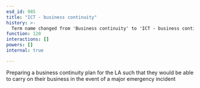 ```yaml
---
esd_id: 985
title: "ICT - business continuity"
history: >-
  Term name changed from 'Business continuity' to 'ICT - business continuity' in version 3.00.
function: 120
interactions: []
powers: []
internal: true

---
```


Preparing a business continuity plan for the LA such that they would be able to carry on their business in the event of a major emergency incident

